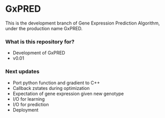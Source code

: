 # GxPRED #

This is the development branch of Gene Expression Prediction Algorithm, under the production name GxPRED.

### What is this repository for? ###

* Development of GxPRED
* v0.01

### Next updates ###

* Port python function and gradient to C++
* Callback zstates during optimization
* Expectation of gene expression given new genotype
* I/O for learning
* I/O for prediction
* Deployment